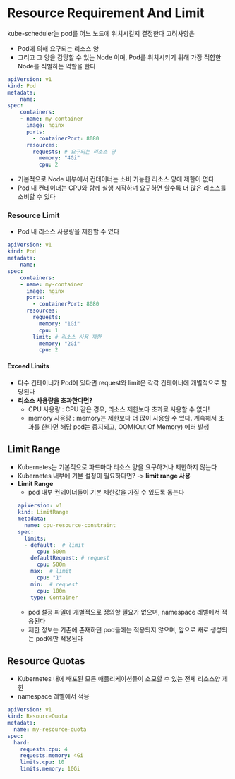 # Resource Requirement And Limit

kube-scheduler는 pod를 어느 노드에 위치시킬지 결정한다
고려사항은
- Pod에 의해 요구되는 리소스 양
- 그리고 그 양을 감당할 수 있는 Node
이며, Pod를 위치시키기 위해 가장 적합한 Node를 식별하는 역할을 한다

```yaml
apiVersion: v1
kind: Pod
metadata:
    name:
spec:
    containers:
    - name: my-container
      image: nginx
      ports: 
        - containerPort: 8080
      resources:
        requests: # 요구되는 리소스 양
          memory: "4Gi"
          cpu: 2
```

- 기본적으로 Node 내부에서 컨테이너는 소비 가능한 리소스 양에 제한이 없다
- Pod 내 컨테이너는 CPU와 함께 실행 시작하며 요구하면 할수록 더 많은 리소스를 소비할 수 있다

### Resource Limit
- Pod 내 리소스 사용량을 제한할 수 있다

```yaml
apiVersion: v1
kind: Pod
metadata:
    name:
spec:
    containers:
    - name: my-container
      image: nginx
      ports: 
        - containerPort: 8080
      resources:
        requests:
          memory: "1Gi"
          cpu: 1
        limit: # 리소스 사용 제한
          memory: "2Gi"
          cpu: 2
```
#### Exceed Limits 
- 다수 컨테이너가 Pod에 있다면 request와 limit은 각각 컨테이너에 개별적으로 할당된다
- **리소스 사용량을 초과한다면?**
    - CPU 사용량 : CPU 같은 경우, 리소스 제한보다 초과로 사용할 수 없다!
    - memory 사용량 : memory는 제한보다 더 많이 사용할 수 있다. 계속해서 초과를 한다면 해당 pod는 중지되고, OOM(Out Of Memory) 에러 발생


## Limit Range
- Kubernetes는 기본적으로 파드마다 리소스 양을 요구하거나 제한하지 않는다
- Kubernetes 내부에 기본 설정이 필요하다면? -> **limit range 사용**
- **Limit Range**
  - pod 내부 컨테이너들이 기본 제한값을 가질 수 있도록 돕는다
  ```yaml
  apiVersion: v1
  kind: LimitRange
  metadata:
    name: cpu-resource-constraint
  spec:
    limits:
    - default:  # limit
        cpu: 500m
      defaultRequest: # request
        cpu: 500m
      max:  # limit
        cpu: "1"
      min:  # request
        cpu: 100m
      type: Container
  ```
  - pod 설정 파일에 개별적으로 정의할 필요가 없으며, namespace 레벨에서 적용된다
  - 제한 정보는 기존에 존재하던 pod들에는 적용되지 않으며, 앞으로 새로 생성되는 pod에만 적용된다

## Resource Quotas
- Kubernetes 내에 배포된 모든 애플리케이션들이 소모할 수 있는 전체 리소스양 제한 
- namespace 레벨에서 적용
```yaml
apiVersion: v1
kind: ResourceQuota
metadata:
  name: my-resource-quota
spec:
  hard:
    requests.cpu: 4
    requests.memory: 4Gi
    limits.cpu: 10
    limits.memory: 10Gi
```